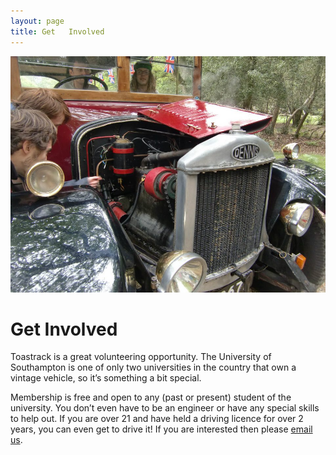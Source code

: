 ```yaml
---
layout: page
title: Get   Involved
---
```


![Get Involved Image][get-involved-image]

# Get   Involved

Toastrack is a great volunteering opportunity. The University of Southampton is one of only two universities in the country that own a vintage vehicle, so it’s something a bit special.

Membership is free and open to any (past or present) student of the university. You don’t even have to be an engineer or have any special skills to help out. If you are over 21 and have held a driving licence for over 2 years, you can even get to drive it! If you are interested then please [email us][email-us].

[email-us]: mailto:manager@toastrackbus.org
[get-involved-image]: /img/page-images/getinvolved.jpg
